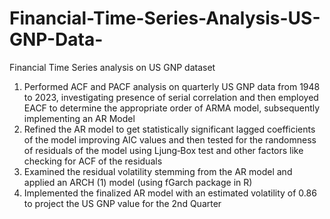 # Financial-Time-Series-Analysis-US-GNP-Data-
Financial Time Series analysis on US GNP dataset

1. Performed ACF and PACF analysis on quarterly US GNP data from 1948 to 2023, investigating presence of serial correlation
and then employed EACF to determine the appropriate order of ARMA model, subsequently implementing an AR Model
2. Refined the AR model to get statistically significant lagged coefficients of the model improving AIC values and then tested
for the randomness of residuals of the model using Ljung‐Box test and other factors like checking for ACF of the residuals
3. Examined the residual volatility stemming from the AR model and applied an ARCH (1) model (using fGarch package in R)
4. Implemented the finalized AR model with an estimated volatility of 0.86 to project the US GNP value for the 2nd Quarter
